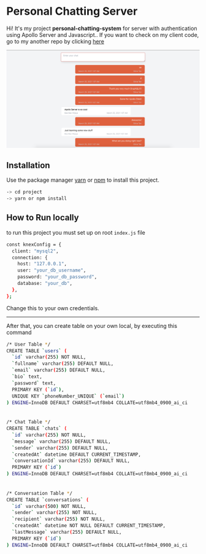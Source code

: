 # Personal Chatting Server

Hi! It's my project **personal-chatting-system** for server with authentication using Apollo Server and Javascript.. If you want to check on my client code, go to my another repo by clicking [here]("https://github.com/beebeewijaya-tech/personal-chat-client")

![Chat Website](chat.png)

## Installation

Use the package manager [yarn](https://yarnpkg.com/) or [npm](https://nodejs.org/en/) to install this project.

```bash
-> cd project
-> yarn or npm install
```

## How to Run locally

to run this project you must set up on root `index.js` file

```bash
const knexConfig = {
  client: "mysql2",
  connection: {
    host: "127.0.0.1",
    user: "your_db_username",
    password: "your_db_password",
    database: "your_db",
  },
};
```

Change this to your own credentials.

---

After that, you can create table on your own local, by executing this command

```bash
/* User Table */
CREATE TABLE `users` (
  `id` varchar(255) NOT NULL,
  `fullname` varchar(255) DEFAULT NULL,
  `email` varchar(255) DEFAULT NULL,
  `bio` text,
  `password` text,
  PRIMARY KEY (`id`),
  UNIQUE KEY `phoneNumber_UNIQUE` (`email`)
) ENGINE=InnoDB DEFAULT CHARSET=utf8mb4 COLLATE=utf8mb4_0900_ai_ci


/* Chat Table */
CREATE TABLE `chats` (
  `id` varchar(255) NOT NULL,
  `message` varchar(255) DEFAULT NULL,
  `sender` varchar(255) DEFAULT NULL,
  `createdAt` datetime DEFAULT CURRENT_TIMESTAMP,
  `conversationId` varchar(255) DEFAULT NULL,
  PRIMARY KEY (`id`)
) ENGINE=InnoDB DEFAULT CHARSET=utf8mb4 COLLATE=utf8mb4_0900_ai_ci


/* Conversation Table */
CREATE TABLE `conversations` (
  `id` varchar(500) NOT NULL,
  `sender` varchar(255) NOT NULL,
  `recipient` varchar(255) NOT NULL,
  `createdAt` datetime NOT NULL DEFAULT CURRENT_TIMESTAMP,
  `lastMessage` varchar(255) DEFAULT NULL,
  PRIMARY KEY (`id`)
) ENGINE=InnoDB DEFAULT CHARSET=utf8mb4 COLLATE=utf8mb4_0900_ai_ci
```
